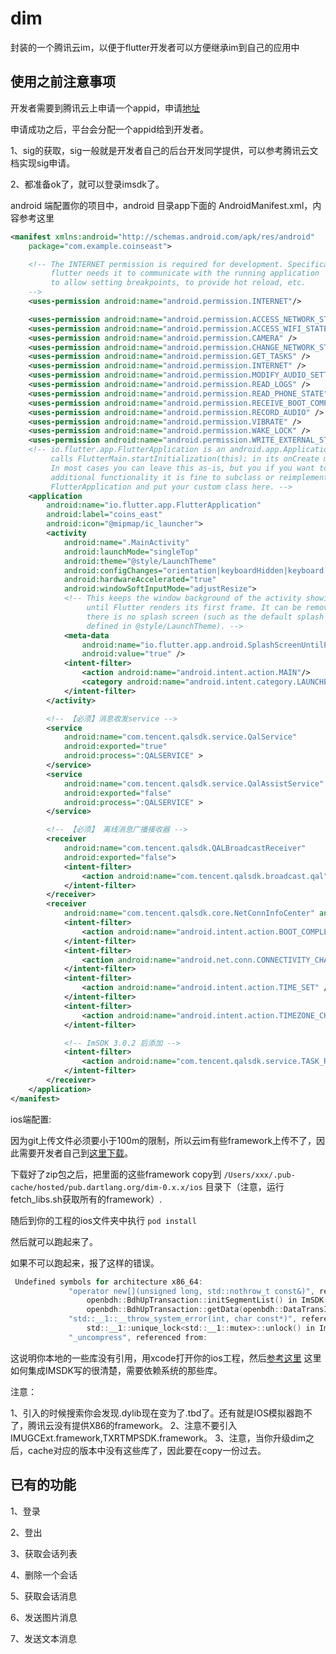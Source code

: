 # dim

封装的一个腾讯云im，以便于flutter开发者可以方便继承im到自己的应用中

## 使用之前注意事项


开发者需要到腾讯云上申请一个appid，申请[地址](https://console.cloud.tencent.com/avc)

申请成功之后，平台会分配一个appid给到开发者。

1、sig的获取，sig一般就是开发者自己的后台开发同学提供，可以参考腾讯云文档实现sig申请。

2、都准备ok了，就可以登录imsdk了。

android 端配置你的项目中，android 目录app下面的 AndroidManifest.xml，内容参考这里
```xml
<manifest xmlns:android="http://schemas.android.com/apk/res/android"
    package="com.example.coinseast">

    <!-- The INTERNET permission is required for development. Specifically,
         flutter needs it to communicate with the running application
         to allow setting breakpoints, to provide hot reload, etc.
    -->
    <uses-permission android:name="android.permission.INTERNET"/>

    <uses-permission android:name="android.permission.ACCESS_NETWORK_STATE" />
    <uses-permission android:name="android.permission.ACCESS_WIFI_STATE" />
    <uses-permission android:name="android.permission.CAMERA" />
    <uses-permission android:name="android.permission.CHANGE_NETWORK_STATE" />
    <uses-permission android:name="android.permission.GET_TASKS" />
    <uses-permission android:name="android.permission.INTERNET" />
    <uses-permission android:name="android.permission.MODIFY_AUDIO_SETTINGS" />
    <uses-permission android:name="android.permission.READ_LOGS" />
    <uses-permission android:name="android.permission.READ_PHONE_STATE" />
    <uses-permission android:name="android.permission.RECEIVE_BOOT_COMPLETED" />
    <uses-permission android:name="android.permission.RECORD_AUDIO" />
    <uses-permission android:name="android.permission.VIBRATE" />
    <uses-permission android:name="android.permission.WAKE_LOCK" />
    <uses-permission android:name="android.permission.WRITE_EXTERNAL_STORAGE" />
    <!-- io.flutter.app.FlutterApplication is an android.app.Application that
         calls FlutterMain.startInitialization(this); in its onCreate method.
         In most cases you can leave this as-is, but you if you want to provide
         additional functionality it is fine to subclass or reimplement
         FlutterApplication and put your custom class here. -->
    <application
        android:name="io.flutter.app.FlutterApplication"
        android:label="coins_east"
        android:icon="@mipmap/ic_launcher">
        <activity
            android:name=".MainActivity"
            android:launchMode="singleTop"
            android:theme="@style/LaunchTheme"
            android:configChanges="orientation|keyboardHidden|keyboard|screenSize|locale|layoutDirection|fontScale|screenLayout|density"
            android:hardwareAccelerated="true"
            android:windowSoftInputMode="adjustResize">
            <!-- This keeps the window background of the activity showing
                 until Flutter renders its first frame. It can be removed if
                 there is no splash screen (such as the default splash screen
                 defined in @style/LaunchTheme). -->
            <meta-data
                android:name="io.flutter.app.android.SplashScreenUntilFirstFrame"
                android:value="true" />
            <intent-filter>
                <action android:name="android.intent.action.MAIN"/>
                <category android:name="android.intent.category.LAUNCHER"/>
            </intent-filter>
        </activity>

        <!-- 【必须】消息收发service -->
        <service
            android:name="com.tencent.qalsdk.service.QalService"
            android:exported="true"
            android:process=":QALSERVICE" >
        </service>
        <service
            android:name="com.tencent.qalsdk.service.QalAssistService"
            android:exported="false"
            android:process=":QALSERVICE" >
        </service>

        <!-- 【必须】 离线消息广播接收器 -->
        <receiver
            android:name="com.tencent.qalsdk.QALBroadcastReceiver"
            android:exported="false">
            <intent-filter>
                <action android:name="com.tencent.qalsdk.broadcast.qal" />
            </intent-filter>
        </receiver>
        <receiver
            android:name="com.tencent.qalsdk.core.NetConnInfoCenter" android:process=":QALSERVICE">
            <intent-filter>
                <action android:name="android.intent.action.BOOT_COMPLETED" />
            </intent-filter>
            <intent-filter>
                <action android:name="android.net.conn.CONNECTIVITY_CHANGE" />
            </intent-filter>
            <intent-filter>
                <action android:name="android.intent.action.TIME_SET" />
            </intent-filter>
            <intent-filter>
                <action android:name="android.intent.action.TIMEZONE_CHANGED" />
            </intent-filter>

            <!-- ImSDK 3.0.2 后添加 -->
            <intent-filter>
                <action android:name="com.tencent.qalsdk.service.TASK_REMOVED" />
            </intent-filter>
        </receiver>
    </application>
</manifest>

```
ios端配置:
 
因为git上传文件必须要小于100m的限制，所以云im有些framework上传不了，因此需要开发者自己到[这里下载](http://dldir1.qq.com/hudongzhibo/im/IM_iOS_SDK_3.3.2.zip)。

下载好了zip包之后，把里面的这些framework copy到 `/Users/xxx/.pub-cache/hosted/pub.dartlang.org/dim-0.x.x/ios`
目录下（注意，运行fetch_libs.sh获取所有的framework）.

随后到你的工程的ios文件夹中执行 `pod install`

然后就可以跑起来了。

如果不可以跑起来，报了这样的错误。
```objectivec
 Undefined symbols for architecture x86_64:
             "operator new[](unsigned long, std::nothrow_t const&)", referenced from:
                 openbdh::BdhUpTransaction::initSegmentList() in ImSDK(bdhUpTransaction.o)
                 openbdh::BdhUpTransaction::getData(openbdh::DataTransInfo*) in ImSDK(bdhUpTransaction.o)
             "std::__1::__throw_system_error(int, char const*)", referenced from:
                 std::__1::unique_lock<std::__1::mutex>::unlock() in ImSDK(task_queue.o)
             "_uncompress", referenced from:
```

这说明你本地的一些库没有引用，用xcode打开你的ios工程，然后[参考这里](https://cloud.tencent.com/document/product/269/9147)
这里如何集成IMSDK写的很清楚，需要依赖系统的那些库。


注意：

1、引入的时候搜索你会发现.dylib现在变为了.tbd了。还有就是IOS模拟器跑不了，腾讯云没有提供X86的framework。
2、注意不要引入IMUGCExt.framework,TXRTMPSDK.framework。
3、注意，当你升级dim之后，cache对应的版本中没有这些库了，因此要在copy一份过去。

## 已有的功能

1、登录

2、登出

3、获取会话列表

4、删除一个会话

5、获取会话消息

6、发送图片消息

7、发送文本消息
